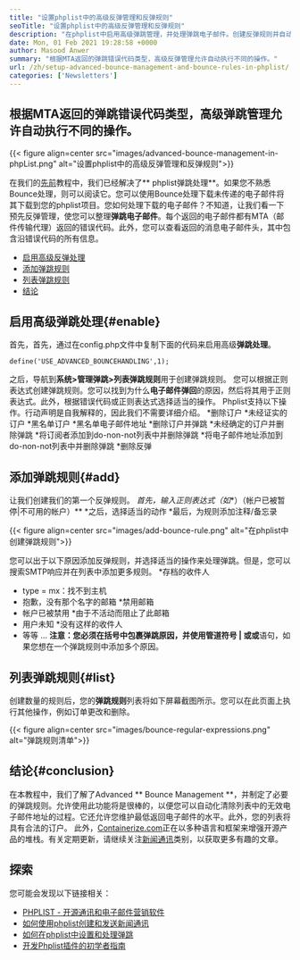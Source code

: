 ```yaml
---
title: "设置phplist中的高级反弹管理和反弹规则" 
seoTitle: "设置phplist中的高级反弹管理和反弹规则" 
description: "在phplist中启用高级弹跳管理，并处理弹跳电子邮件。创建反弹规则并自动化过程，以对返回的消息采取各种操作。" 
date: Mon, 01 Feb 2021 19:28:58 +0000
author: Masood Anwer
summary: "根据MTA返回的弹跳错误代码类型，高级反弹管理允许自动执行不同的操作。" 
url: /zh/setup-advanced-bounce-management-and-bounce-rules-in-phplist/
categories: ['Newsletters']
---
```


## 根据MTA返回的弹跳错误代码类型，高级弹跳管理允许自动执行不同的操作。

{{< figure align=center src="images/advanced-bounce-management-in-phpList.png" alt="设置phplist中的高级反弹管理和反弹规则">}}

在我们的[先前][1]教程中，我们已经解决了** phplist弹跳处理**。如果您不熟悉Bounce处理，则可以阅读它。您可以使用Bounce处理下载未传递的电子邮件将其下载到您的phplist项目。您如何处理下载的电子邮件？不知道，让我们看一下预先反弹管理，使您可以整理**弹跳电子邮件**。每个返回的电子邮件都有MTA（邮件传输代理）返回的错误代码。此外，您可以查看返回的消息电子邮件头，其中包含沿错误代码的所有信息。
  * [启用高级反弹处理][2]
  * [添加弹跳规则][3]
  * [列表弹跳规则][4]
  * [结论][5]

## 启用高级弹跳处理{#enable}
首先，首先，通过在config.php文件中复制下面的代码来启用高级**弹跳处理**。
```
define('USE_ADVANCED_BOUNCEHANDLING',1);
```
之后，导航到**系统>管理弹跳>列表弹跳规则**用于创建弹跳规则。
您可以根据正则表达式创建弹跳规则。您可以找到为什么**电子邮件弹回**的原因，然后将其用于正则表达式。此外，根据错误代码或正则表达式选择适当的操作。 Phplist支持以下操作。行动声明是自我解释的，因此我们不需要详细介绍。
  *删除订户
  *未经证实的订户
  *黑名单订户
  *黑名单电子邮件地址
  *删除订户并弹跳
  *未经确定的订户并删除弹跳
  *将订阅者添加到do-non-not列表中并删除弹跳
  *将电子邮件地址添加到do-non-not列表中并删除弹跳
  *删除反弹

## 添加弹跳规则{#add}
让我们创建我们的第一个反弹规则。
  *首先，输入正则表达式（如**）（帐户已被暂停|不可用的帐户）**
  *之后，选择适当的动作
  *最后，为规则添加注释/备忘录

{{< figure align=center src="images/add-bounce-rule.png" alt="在phplist中创建弹跳规则">}}

您可以出于以下原因添加反弹规则，并选择适当的操作来处理弹跳。但是，您可以搜索SMTP响应并在列表中添加更多规则。
  *存档的收件人
  * type = mx：找不到主机
  * 抱歉，没有那个名字的邮箱
  *禁用邮箱
  * 帐户已被禁用
  *由于不活动而阻止了此邮箱
  * 用户未知
  *没有这样的收件人
  * 等等 …
**注意：**您必须在括号中包裹弹跳原因，并使用管道符号** | **或**或**语句，如果您想在一个弹跳规则中添加多个原因。

## 列表弹跳规则{#list}
创建数量的规则后，您的**弹跳规则**列表将如下屏幕截图所示。您可以在此页面上执行其他操作，例如订单更改和删除。

{{< figure align=center src="images/bounce-regular-expressions.png" alt="弹跳规则清单">}}


## 结论{#conclusion}
在本教程中，我们了解了Advanced ** Bounce Management **，并制定了必要的弹跳规则。允许使用此功能将是很棒的，以便您可以自动化清除列表中的无效电子邮件地址的过程。它还允许您维护最低返回电子邮件的水平。此外，您的列表将具有合法的订户。
此外，[Containerize.com][6]正在以多种语言和框架来增强开源产品的堆栈。有关定期更新，请继续关注[新闻通讯][7]类别，以获取更多有趣的文章。

## 探索
您可能会发现以下链接相关：
  * [PHPLIST  - 开源通讯和电子邮件营销软件][8]
  * [如何使用phplist创建和发送新闻通讯][9]
  * [如何在phplist中设置和处理弹跳][1]
  * [开发Phplist插件的初学者指南][10]

  
[1]: https://blog.containerize.com/newsletter/how-to-setup-and-process-bounces-in-phplist/
[2]: #Enable
[3]: #Add
[4]: #List
[5]: #Conclusion
[6]: https://containerize.com
[7]: https://blog.containerize.com/category/newsletter/
[8]: https://products.containerize.com/newsletter/phplist
[9]: https://blog.containerize.com/newsletter/how-to-create-and-send-newsletter-using-phplist/
[10]: https://blog.containerize.com/newsletter/beginners-guide-to-develop-phplist-plugin/
